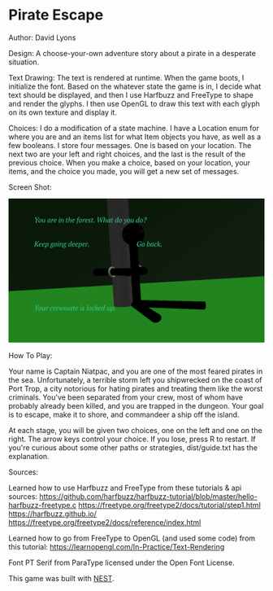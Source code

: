 # Pirate Escape

Author: David Lyons

Design: A choose-your-own adventure story about a pirate in a desperate situation.

Text Drawing: The text is rendered at runtime. When the game boots, I initialize the font.
Based on the whatever state the game is in, I decide what text should be displayed, and then
I use Harfbuzz and FreeType to shape and render the glyphs. I then use OpenGL to draw this text
with each glyph on its own texture and display it.

Choices: I do a modification of a state machine. I have a Location enum for where you are and an
items list for what Item objects you have, as well as a few booleans. I store four messages. One is
based on your location. The next two are your left and right choices, and the last is the result of
the previous choice. When you make a choice, based on your location, your items, and the choice you
made, you will get a new set of messages. 

Screen Shot:

![Screen Shot](screenshot.png)

How To Play:

Your name is Captain Niatpac, and you are one of the most feared pirates in the sea. 
Unfortunately, a terrible storm left you shipwrecked on the coast of Port Trop, 
a city notorious for hating pirates and treating them like the worst criminals. 
You've been separated from your crew, most of whom have probably already been killed, 
and you are trapped in the dungeon. Your goal is to escape, make it to shore, 
and commandeer a ship off the island.

At each stage, you will be given two choices, one on the left and one on the right.
The arrow keys control your choice. If you lose, press R to restart. If you're
curious about some other paths or strategies, dist/guide.txt has the explanation.

Sources: 

Learned how to use Harfbuzz and FreeType from these tutorials & api sources:
https://github.com/harfbuzz/harfbuzz-tutorial/blob/master/hello-harfbuzz-freetype.c
https://freetype.org/freetype2/docs/tutorial/step1.html
https://harfbuzz.github.io/
https://freetype.org/freetype2/docs/reference/index.html

Learned how to go from FreeType to OpenGL (and used some code) from this tutorial:
https://learnopengl.com/In-Practice/Text-Rendering

Font PT Serif from ParaType licensed under the Open Font License.

This game was built with [NEST](NEST.md).

